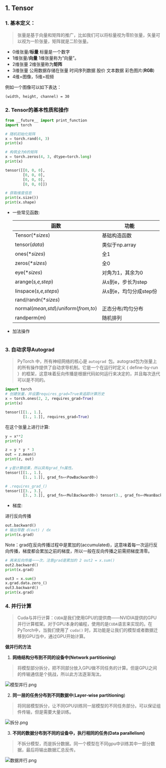 ## 1. Tensor

### 1. 基本定义： 

> 张量是基于向量和矩阵的推广，比如我们可以将标量视为零阶张量，矢量可以视为一阶张量，矩阵就是二阶张量。

- 0维张量/**标量** 标量是一个数字
- 1维张量/**向量** 1维张量称为“向量”。
- 2维张量 2维张量称为**矩阵**
- 3维张量 公用数据存储在张量 时间序列数据 股价 文本数据 彩色图片(**RGB**)
- 4维=图像，5维=视频

例如一个图像可以如下表达：

```
(width, height, channel) = 30
```

### 2. Tensor的基本性质和操作

```python
from __future__ import print_function
import torch

# 随机初始化矩阵
x = torch.rand(4, 3)
print(x)

# 构筑全为0的矩阵
x = torch.zeros(4, 3, dtype=torch.long)
print(x)

tensor([[0, 0, 0],
        [0, 0, 0],
        [0, 0, 0],
        [0, 0, 0]])

# 获取维度信息
print(x.size())
print(x.shape)
```

- 一些常见函数: 

  | 函数                                  | 功能                   |
  | ------------------------------------- | ---------------------- |
  | Tensor(**sizes*)                      | 基础构造函数           |
  | tensor(*data*)                        | 类似于np.array         |
  | ones(**sizes*)                        | 全1                    |
  | zeros(**sizes*)                       | 全0                    |
  | eye(**sizes*)                         | 对角为1，其余为0       |
  | arange(*s,e,step*)                    | 从s到e，步长为step     |
  | linspace(*s,e,steps*)                 | 从s到e，均匀分成step份 |
  | rand/randn(**sizes*)                  |                        |
  | normal(*mean,std*)/uniform(*from,to*) | 正态分布/均匀分布      |
  | randperm(*m*)                         | 随机排列               |

- 加法操作

```
```

### 3. 自动求导Autograd

> PyTorch 中，所有神经网络的核心是 `autograd `包。autograd包为张量上的所有操作提供了自动求导机制。它是一个在运行时定义 ( define-by-run ）的框架，这意味着反向传播是根据代码如何运行来决定的，并且每次迭代可以是不同的。

```python
import torch
# 创建张量，并设置requires_grad=True来追踪计算历史
x = torch.ones(2, 2, requires_grad=True)
print(x)
```

```python
tensor([[1., 1.],
        [1., 1.]], requires_grad=True)
```

在这个张量上进行计算:

```python
y = x**2
print(y)

z = y * y * 3
out = z.mean()
print(z, out)
```

```python
# y是计算结果，所以具有grad_fn属性。
tensor([[1., 1.],
        [1., 1.]], grad_fn=<PowBackward0>)

# .requires_grad_()
tensor([[3., 3.],
        [3., 3.]], grad_fn=<MulBackward0>) tensor(3., grad_fn=<MeanBackward0>)
```

- 梯度:

进行反向传播

```python
out.backward()
# 输出导数 d(out) / dx
print(x.grad)
```

Note：grad在反向传播过程中是累加的(accumulated)，这意味着每一次运行反向传播，梯度都会累加之前的梯度，所以一般在反向传播之前需把梯度清零。

```python
# 再来反向传播⼀一次，注意grad是累加的 2 out2 = x.sum()
out2.backward()
print(x.grad)

out3 = x.sum()
x.grad.data.zero_()
out3.backward()
print(x.grad)
```

### 4. 并行计算

> Cuda与并行计算：`CUDA`是我们使用GPU的提供商——NVIDIA提供的GPU并行计算框架。对于GPU本身的编程，使用的是`CUDA`语言来实现的。在PyTorch中，当我们使用了 `cuda()` 时，其功能是让我们的模型或者数据迁移到GPU当中，通过GPU开始计算。

**做并行的方法**

1. **网络结构分布到不同的设备中(Network partitioning)**

> 将模型部分拆分，把不同部分放入GPU做不同任务的计算。但是GPU之间的传输通信是个挑战，所以此方法逐渐淘汰。

![模型并行.png](https://github.com/datawhalechina/thorough-pytorch/raw/main/%E7%AC%AC%E4%BA%8C%E7%AB%A0%20PyTorch%E5%9F%BA%E7%A1%80%E7%9F%A5%E8%AF%86/figures/%E6%A8%A1%E5%9E%8B%E5%B9%B6%E8%A1%8C.png)

2. **同一层的任务分布到不同数据中**(**Layer-wise partitioning**)

> 将同层模型拆分，让不同GPU训练同一层模型的不同任务部分。可以保证组件传输，但是需要大量训练。

![拆分.png](https://github.com/datawhalechina/thorough-pytorch/raw/main/%E7%AC%AC%E4%BA%8C%E7%AB%A0%20PyTorch%E5%9F%BA%E7%A1%80%E7%9F%A5%E8%AF%86/figures/%E6%8B%86%E5%88%86.png)

3. **不同的数据分布到不同的设备中，执行相同的任务(Data parallelism)**

> 不拆分模型，而是拆分数据。同一个模型在不同gpu中训练其中一部分数据，最后将输出数据汇总反传。

![数据并行.png](https://github.com/datawhalechina/thorough-pytorch/raw/main/%E7%AC%AC%E4%BA%8C%E7%AB%A0%20PyTorch%E5%9F%BA%E7%A1%80%E7%9F%A5%E8%AF%86/figures/%E6%95%B0%E6%8D%AE%E5%B9%B6%E8%A1%8C.png)

